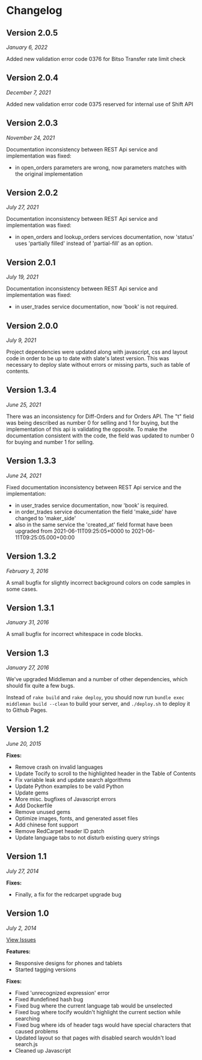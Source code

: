 # Changelog

## Version 2.0.5
*January 6, 2022*

Added new validation error code 0376 for Bitso Transfer rate limit check


## Version 2.0.4
*December 7, 2021*

Added new validation error code 0375 reserved for internal use of Shift API

## Version 2.0.3
*November 24, 2021*

Documentation inconsistency between REST Api service and implementation was fixed:
* in open_orders parameters are wrong, now parameters matches with the original implementation

## Version 2.0.2

*July 27, 2021*

Documentation inconsistency between REST Api service and implementation was fixed:
* in open_orders and lookup_orders services documentation, now 'status' uses 'partially filled' instead of 'partial-fill' as an option.

## Version 2.0.1

*July 19, 2021*

Documentation inconsistency between REST Api service and implementation was fixed:
* in user_trades service documentation, now 'book' is not required.

## Version 2.0.0

*July 9, 2021*

Project dependencies were updated along with javascript, css and layout code in order to be up to date with slate's latest version.
This was necessary to deploy slate without errors or missing parts, such as table of contents.

## Version 1.3.4

*June 25, 2021*

There was an inconsistency for Diff-Orders and for Orders API. The "t" field was being described as number 0 for selling
and 1 for buying, but the implementation of this api is validating the opposite.
To make the documentation consistent with the code, the field was updated to number 0 for buying and number 1 for selling.

## Version 1.3.3

*June 24, 2021*

Fixed documentation inconsistency between REST Api service and the implementation:
* in user_trades service documentation, now 'book' is required.
* in order_trades service documentation the field 'make_side' have changed to 'maker_side'
* also in the same service the 'created_at' field format have been upgraded from 2021-06-11T09:25:05+0000 to 2021-06-11T09:25:05.000+00:00

## Version 1.3.2

*February 3, 2016*

A small bugfix for slightly incorrect background colors on code samples in some cases.

## Version 1.3.1

*January 31, 2016*

A small bugfix for incorrect whitespace in code blocks.

## Version 1.3

*January 27, 2016*

We've upgraded Middleman and a number of other dependencies, which should fix quite a few bugs.

Instead of `rake build` and `rake deploy`, you should now run `bundle exec middleman build --clean` to build your server, and `./deploy.sh` to deploy it to Github Pages.

## Version 1.2

*June 20, 2015*

**Fixes:**

- Remove crash on invalid languages
- Update Tocify to scroll to the highlighted header in the Table of Contents
- Fix variable leak and update search algorithms
- Update Python examples to be valid Python
- Update gems
- More misc. bugfixes of Javascript errors
- Add Dockerfile
- Remove unused gems
- Optimize images, fonts, and generated asset files
- Add chinese font support
- Remove RedCarpet header ID patch
- Update language tabs to not disturb existing query strings

## Version 1.1

*July 27, 2014*

**Fixes:**

- Finally, a fix for the redcarpet upgrade bug

## Version 1.0

*July 2, 2014*

[View Issues](https://github.com/tripit/slate/issues?milestone=1&state=closed)

**Features:**

- Responsive designs for phones and tablets
- Started tagging versions

**Fixes:**

- Fixed 'unrecognized expression' error
- Fixed #undefined hash bug
- Fixed bug where the current language tab would be unselected
- Fixed bug where tocify wouldn't highlight the current section while searching
- Fixed bug where ids of header tags would have special characters that caused problems
- Updated layout so that pages with disabled search wouldn't load search.js
- Cleaned up Javascript
